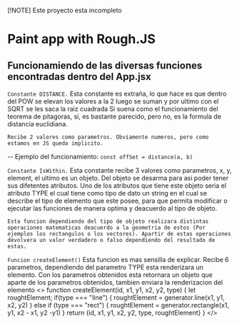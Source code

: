 [!NOTE]
Este proyecto esta incompleto

# Paint app with Rough.JS

<h2>Funcionamiendo de las diversas funciones encontradas dentro del App.jsx</h2>

``Constante DISTANCE.``
    Esta constante es extraña, lo que hace es que dentro del POW se elevan los valores a la 2 luego se suman y por ultimo con el SQRT se les saca la raiz cuadrada
    Si suena como el funcionamiento del teorema de pitagoras, si, es bastante parecido, pero no, es la formula de distancia euclidiana.

    Recibe 2 valores como parametros. Obviamente numeros, pero como estamos en JS queda implicito.

-- Ejemplo del funcionamiento:
     ``const offSet = distance(a, b)``

``Constante IsWithin.``
    Esta constante recibe 3 valores como parametros, x, y, element, el ultimo es un objeto. Del objeto se desarma para asi poder tener sus difetentes atributos.
    Uno de los atributos que tiene este objeto seria el atributo TYPE el cual tiene como tipo de dato un string en el cual se describe el tipo de elemento que este 
    posee, para que permita modificar o ejecutar las funciones de manera optima y deacuerdo al tipo de objeto.

    Esta funcion dependiendo del tipo de objeto realizara distintas operaciones matematicas deacuerdo a la geometria de estos (Por ejemplos los rectangulos o los vectores). Apartir de estas operaciones devolvera un valor verdadero o falso dependiendo del resultado de estas.

 ``Funcion createElement()``
    Esta funcion es mas sensilla de explicar. Recibe 6 parametros, dependiendo del parametro TYPE esta renderizara un elemento. 
    Con los parametros obtenidos esta retornara un objeto que aparte de los parametros obtenidos, tambien enviara la renderizacion del elemento
    <>
        function createElement(id, x1, y1, x2, y2, type) {
        let roughtElement;
            if(type === "line") {
            roughtElement = generator.line(x1, y1, x2, y2)
            } else if (type === "rect") {
            roughtElement = generator.rectangle(x1, y1, x2 - x1, y2 -y1)
            }
            return {id, x1, y1, x2, y2, type,  roughtElement}
        }
    </>